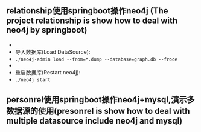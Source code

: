 ## relationship使用springboot操作neo4j (The project relationship is show how to deal with neo4j by springboot) 

* 
* 导入数据库(Load DataSource):
* `./neo4j-admin load --from=*.dump --database=graph.db --froce`
*
* 重启数据库(Restart neo4j):
* `./neo4j start`

## personrel使用springboot操作neo4j+mysql,演示多数据源的使用(presonrel is show how to deal with multiple datasource include neo4j and mysql)
#
